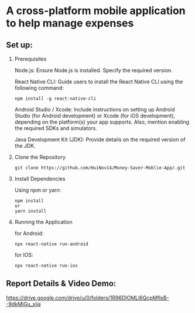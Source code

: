 # A cross-platform mobile application to help manage expenses

## Set up: 
1. Prerequisites

    Node.js: Ensure Node.js is installed. Specify the required version.
   
    React Native CLI: Guide users to install the React Native CLI using the following command:
   
       npm install -g react-native-cli
   
    Android Studio / Xcode: Include instructions on setting up Android Studio (for Android development) or Xcode (for iOS development), depending on the platform(s) your app supports. Also, mention enabling the required SDKs and simulators.
   
    Java Development Kit (JDK): Provide details on the required version of the JDK.
   
3. Clone the Repository

       git clone https://github.com/HuiNov14/Money-Saver-Moblie-App/.git

4. Install Dependencies

    Using npm or yarn:
   
       npm install
       or
       yarn install
   
5. Running the Application

   for Android:
   
       npx react-native run-android
   
   for IOS:
   
       npx react-native run-ios

## Report Details & Video Demo: 
https://drive.google.com/drive/u/0/folders/1R96DIOMLl6QcpMflxB--9dkMiGu_xija
